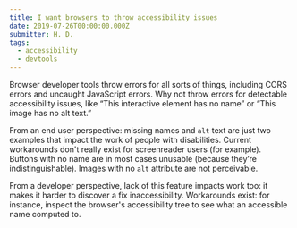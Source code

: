 ```yaml
---
title: I want browsers to throw accessibility issues
date: 2019-07-26T00:00:00.000Z
submitter: H. D.
tags:
  - accessibility
  - devtools
---
```


Browser developer tools throw errors for all sorts of things, including CORS errors and uncaught JavaScript errors. Why not throw errors for detectable accessibility issues, like “This interactive element has no name” or “This image has no alt text.”

From an end user perspective: missing names and `alt` text are just two examples that impact the work of people with disabilities. Current workarounds don't really exist for screenreader users (for example). Buttons with no name are in most cases unusable (because they’re indistinguishable). Images with no `alt` attribute are not perceivable.

From a developer perspective, lack of this feature impacts work too: it makes it harder to discover a fix inaccessibility. Workarounds exist: for instance, inspect the browser's accessibility tree to see what an accessible name computed to.
